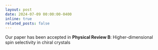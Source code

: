 ```yaml
---
layout: post
date: 2024-07-09 00:00:00-0400
inline: true
related_posts: false
---
```


Our paper has been accepted in <b>Physical Review B</b>: Higher-dimensional spin selectivity in chiral crystals

